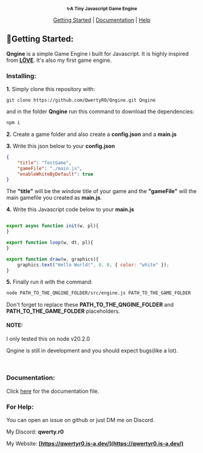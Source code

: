 <p align="center">
    <img src="https://media.discordapp.net/attachments/1115350451014090885/1121833553089544282/q_3.png?width=400&height=100" alt>
    <br>
    <sub><b>✨A Tiny Javascript Game Engine</b></sub>
</p>

<div align="center">

[Getting Started](#start) | [Documentation](https://github.com/QwertyR0/Qngine/blob/main/docs.md) | [Help](#help)
</div>

<div id="start">

## **🎁Getting Started:**
**Qngine** is a simple Game Engine i built for Javascript. It is highly inspired from [**LÖVE**](https://love2d.org/). It's also my first game engine.
### **Installing:**
**1.** Simply clone this repository with:
```
git clone https://github.com/QwertyR0/Qngine.git Qngine
```

and in the folder **Qngine** run this command to download the dependencies:
```bash
npm i
```

**2.** Create a game folder and also create a **config.json** and a **main.js**

**3.** Write this json below to your **config.json**
```json
{
    "title": "TestGame",
    "gameFile": "./main.js",
    "enableWhiteByDefault": true
}
```

The **"title"** will be the window title of your game and the **"gameFile"** will the main gamefile you created as **main.js**.

**4.** Write this Javascript code below to your **main.js**
```js

export async function init(w, pl){
}

export function loop(w, dt, pl){
}

export function draw(w, graphics){
    graphics.text("Hello World!", 0, 0, { color: "white" });
}
```

**5.** Finally run it with the command:
```bash
node PATH_TO_THE_QNGINE_FOLDER/src/engine.js PATH_TO_THE_GAME_FOLDER
```

Don't forget to replace these **PATH_TO_THE_QNGINE_FOLDER** and **PATH_TO_THE_GAME_FOLDER** placeholders.

#### NOTE:
I only tested this on node v20.2.0

Qngine is still in development and you should expect bugs(like a lot).

</div>
<br>
<div id="docs">

### **Documentation:**

Click [here](https://github.com/QwertyR0/Qngine/blob/main/docs.md) for the documentation file.

</div>

<div id="help">

### **For Help:**

You can open an issue on github or just DM me on Discord.

My Discord: **qwerty.r0**

My Website: **[https://qwertyr0.is-a.dev/](https://qwertyr0.is-a.dev/)**

</div>
